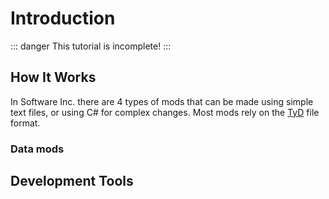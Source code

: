 # Introduction

::: danger
This tutorial is incomplete!
:::

## How It Works

In Software Inc. there are 4 types of mods that can be made using simple text files, or using C# for complex changes. Most mods rely on the [TyD](/languages/TyD) file format.

### Data mods

## Development Tools